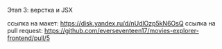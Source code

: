 Этап 3: верстка и JSX

ссылка на макет: https://disk.yandex.ru/d/nUdlOzp5kN6OsQ
ссылка на pull request: https://github.com/everseventeen17/movies-explorer-frontend/pull/5
